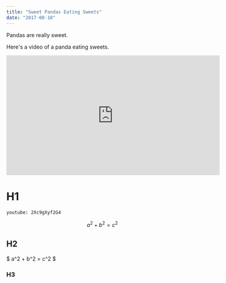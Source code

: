 ```yaml
---
title: "Sweet Pandas Eating Sweets"
date: "2017-08-10"
---
```


Pandas are really sweet.

Here's a video of a panda eating sweets.

<iframe width="560" height="315" src="https://www.youtube.com/embed/4n0xNbfJLR8" frameborder="0" allowfullscreen></iframe>

# H1

`youtube: 2Xc9gXyf2G4`

$$
a^2 + b^2 = c^2
$$

## H2

$ a^2 + b^2 = c^2 $

### H3